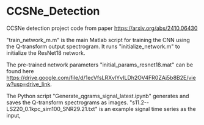 # CCSNe_Detection
CCSNe detection project code from paper https://arxiv.org/abs/2410.06430

"train_network_m.m" is the main Matlab script for training the CNN using the Q-transform output spectrogram. It runs "initialize_network.m" to initialize the ResNet18 network.

The pre-trained network parameters "initial_params_resnet18.mat" can be found here https://drive.google.com/file/d/1ecVfsLRXvlYvILDh2OV4FR0ZAj5b8B2E/view?usp=drive_link.

The Python script "Generate_qgrams_signal_latest.ipynb" generates and saves the Q-transform spectrograms as images. "s11.2--LS220_0.1kpc_sim100_SNR29.21.txt" is an example signal time series as the input, 
